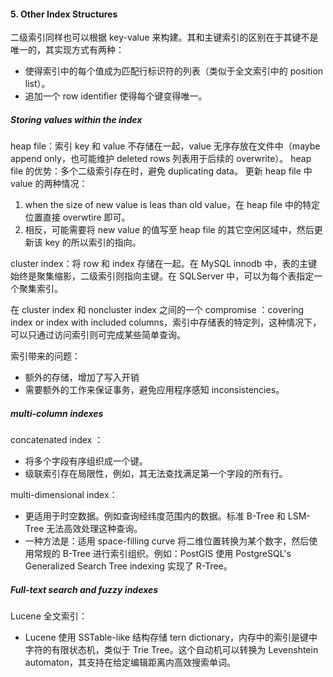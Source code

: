 #### 5. Other Index Structures
二级索引同样也可以根据 key-value 来构建。其和主键索引的区别在于其键不是唯一的，其实现方式有两种：
* 使得索引中的每个值成为匹配行标识符的列表（类似于全文索引中的 position list）。
* 追加一个 row identifier 使得每个键变得唯一。

##### Storing values within the index
heap file：索引 key 和 value 不存储在一起，value 无序存放在文件中（maybe append only，也可能维护 deleted rows 列表用于后续的 overwrite）。
heap file 的优势：多个二级索引存在时，避免 duplicating data。
更新 heap file 中 value 的两种情况：
1. when the size of new value is leas than old value，在 heap file 中的特定位置直接 overwtire 即可。
2. 相反，可能需要将 new value 的值写至 heap file 的其它空闲区域中，然后更新该 key 的所以索引的指向。

cluster index：将 row 和 index 存储在一起。在 MySQL innodb 中，表的主键始终是聚集缩影，二级索引则指向主键。在 SQLServer 中，可以为每个表指定一个聚集索引。 

在 cluster index 和 noncluster index 之间的一个 compromise ：covering index or index with included columns，索引中存储表的特定列，这种情况下，可以只通过访问索引则可完成某些简单查询。

索引带来的问题：
* 额外的存储，增加了写入开销
* 需要额外的工作来保证事务，避免应用程序感知 inconsistencies。

##### multi-column indexes
concatenated index ：
* 将多个字段有序组织成一个键。
* 级联索引存在局限性，例如，其无法查找满足第一个字段的所有行。

multi-dimensional index：
* 更适用于时空数据。例如查询经纬度范围内的数据。标准 B-Tree 和 LSM-Tree 无法高效处理这种查询。
* 一种方法是：适用 space-filling curve 将二维位置转换为某个数字，然后使用常规的 B-Tree 进行索引组织。例如：PostGIS 使用 PostgreSQL's Generalized Search Tree indexing 实现了 R-Tree。

##### Full-text search and fuzzy indexes
Lucene 全文索引：
* Lucene 使用 SSTable-like 结构存储 tern dictionary，内存中的索引是键中字符的有限状态机，类似于 Trie Tree。这个自动机可以转换为 Levenshtein automaton，其支持在给定编辑距离内高效搜索单词。